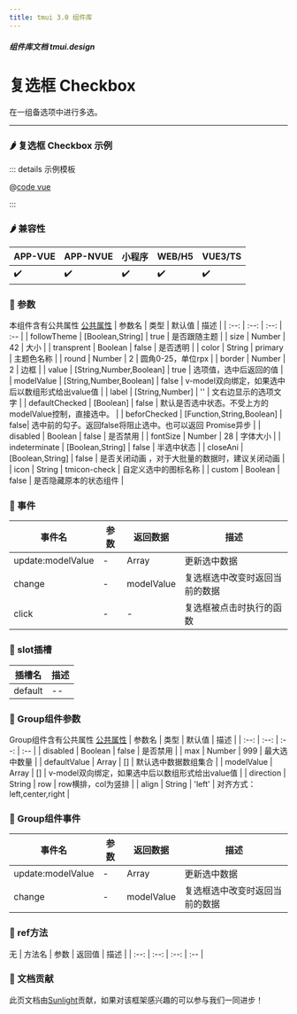 ```yaml
---
title: tmui 3.0 组件库
---
```


<dirtoc></dirtoc>

##### 组件库文档 tmui.design

# 复选框 Checkbox
在一组备选项中进行多选。

---

### :hot_pepper: 复选框 Checkbox 示例

<webview url="https://tmui.design/h5/#/pages/form/checkbox"></webview>

::: details 示例模板

@[code vue](pages/form/checkbox.nvue)

:::

### :hot_pepper: 兼容性

| APP-VUE | APP-NVUE | 小程序 | WEB/H5 | VUE3/TS |
| --- | --- | --- | --- | --- |
| :heavy_check_mark: | :heavy_check_mark: | :heavy_check_mark: | :heavy_check_mark: | :heavy_check_mark: |

### :seedling: 参数
本组件含有公共属性 [公共属性](/doc/spec/组件公共样式.md)
| 参数名 | 类型 | 默认值 | 描述 |
| :--: | :--: | :--: | :-- |
| followTheme | [Boolean,String] | true | 是否跟随主题 |
| size | Number | 42 | 大小 |
| transprent | Boolean | false | 是否透明 |
| color | String | primary | 主题色名称 |
| round | Number | 2 | 圆角0-25，单位rpx |
| border | Number | 2 | 边框 |
| value | [String,Number,Boolean] | true | 选项值，选中后返回的值 |
| modelValue | [String,Number,Boolean] | false | v-model双向绑定，如果选中后以数组形式给出value值 |
| label | [String,Number] | '' | 文右边显示的选项文字 |
| defaultChecked | [Boolean] | false | 默认是否选中状态。不受上方的modelValue控制，直接选中。 |
| beforChecked | [Function,String,Boolean] | false| 选中前的勾子。返回false将阻止选中。也可以返回 Promise异步 |
| disabled | Boolean | false | 是否禁用 |
| fontSize | Number | 28 | 字体大小 |
| indeterminate | [Boolean,String] | false | 半选中状态 |
| closeAni | [Boolean,String] | false | 是否关闭动画 ，对于大批量的数据时，建议关闭动画 |
| icon | String | tmicon-check | 自定义选中的图标名称 |
| custom | Boolean | false | 是否隐藏原本的状态组件 |

### :rose: 事件
| 事件名 | 参数 | 返回数据 | 描述 |
| --- | --- | --- | --- |
| update:modelValue | - | Array | 更新选中数据 |
| change | - | modelValue | 复选框选中改变时返回当前的数据 |
| click | - | - | 复选框被点击时执行的函数 |

### :corn: slot插槽
| 插槽名  | 描述 |
| :--: | :-- |
| default |  -- |

### :seedling: Group组件参数
Group组件含有公共属性 [公共属性](/doc/spec/组件公共样式.md)
| 参数名 | 类型 | 默认值 | 描述 |
| :--: | :--: | :--: | :-- |
| disabled | Boolean | false | 是否禁用 |
| max | Number | 999 | 最大选中数量 |
| defaultValue | Array | [] | 默认选中数据数组集合 |
| modelValue | Array | [] | v-model双向绑定，如果选中后以数组形式给出value值 |
| direction | String | row | row横排，col为竖排 |
| align | String | 'left'  | 对齐方式：left,center,right |

### :rose: Group组件事件
| 事件名 | 参数 | 返回数据 | 描述 |
| --- | --- | --- | --- |
| update:modelValue | - | Array | 更新选中数据 |
| change | - | modelValue | 复选框选中改变时返回当前的数据 |

### :green_salad: ref方法
无
| 方法名 | 参数 | 返回值 | 描述 |
| :--: | :--: | :--: | :-- |

### :couplekiss: 文档贡献
此页文档由[Sunlight](https://gitee.com/rzg)贡献，如果对该框架感兴趣的可以参与我们一同进步！
